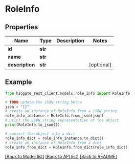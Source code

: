# RoleInfo


## Properties

Name | Type | Description | Notes
------------ | ------------- | ------------- | -------------
**id** | **str** |  | 
**name** | **str** |  | 
**description** | **str** |  | [optional] 

## Example

```python
from h2ogpte_rest_client.models.role_info import RoleInfo

# TODO update the JSON string below
json = "{}"
# create an instance of RoleInfo from a JSON string
role_info_instance = RoleInfo.from_json(json)
# print the JSON string representation of the object
print(RoleInfo.to_json())

# convert the object into a dict
role_info_dict = role_info_instance.to_dict()
# create an instance of RoleInfo from a dict
role_info_from_dict = RoleInfo.from_dict(role_info_dict)
```
[[Back to Model list]](../README.md#documentation-for-models) [[Back to API list]](../README.md#documentation-for-api-endpoints) [[Back to README]](../README.md)


